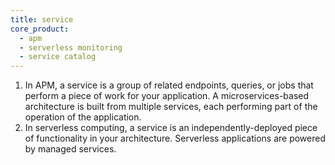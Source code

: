```yaml
---
title: service
core_product:
  - apm
  - serverless monitoring
  - service catalog
---
```

1. In APM, a service is a group of related endpoints, queries, or jobs that perform a piece of work for your application. A microservices-based architecture is built from multiple services, each performing part of the operation of the application.
2. In serverless computing, a service is an independently-deployed piece of functionality in your architecture. Serverless applications are powered by managed services.